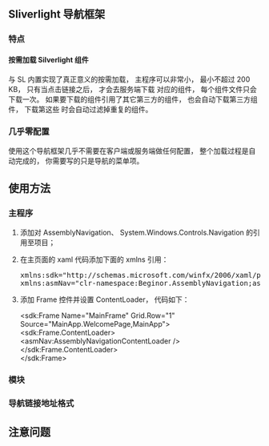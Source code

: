 ## Sliverlight 导航框架

### 特点

#### 按需加载 Silverlight 组件

与 SL 内置实现了真正意义的按需加载， 主程序可以非常小， 最小不超过 200 KB， 只有当点击链接之后， 才会去服务端下载
对应的组件， 每个组件文件只会下载一次。 如果要下载的组件引用了其它第三方的组件， 也会自动下载第三方组件， 下载第这些
时会自动过滤掉重复的组件。

### 几乎零配置

使用这个导航框架几乎不需要在客户端或服务端做任何配置， 整个加载过程是自动完成的， 你需要写的只是导航的菜单项。

## 使用方法

### 主程序

1. 添加对 AssemblyNavigation、 System.Windows.Controls.Navigation 的引用至项目；
2. 在主页面的 xaml 代码添加下面的 xmlns 引用：

   <pre>
   xmlns:sdk="http://schemas.microsoft.com/winfx/2006/xaml/presentation/sdk"
   xmlns:asmNav="clr-namespace:Beginor.AssemblyNavigation;assembly=Beginor.AssemblyNavigation"
   </pre>

3. 添加 Frame 控件并设置 ContentLoader， 代码如下：

	&lt;sdk:Frame Name="MainFrame" Grid.Row="1" Source="MainApp.WelcomePage,MainApp">  
		&lt;sdk:Frame.ContentLoader>  
			&lt;asmNav:AssemblyNavigationContentLoader />  
		&lt;/sdk:Frame.ContentLoader>  
	&lt;/sdk:Frame>

### 模块

### 导航链接地址格式

## 注意问题

